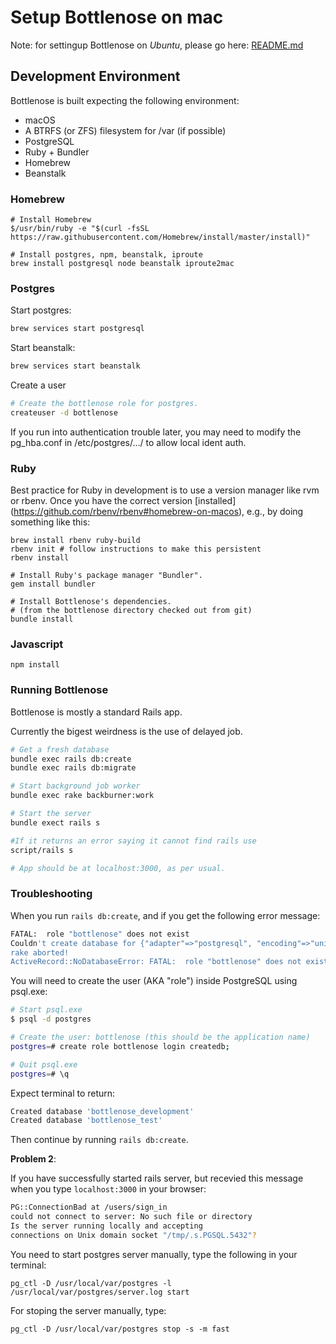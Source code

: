 # Setup Bottlenose on mac

Note: for settingup Bottlenose on *Ubuntu*, please go here: [README.md](https://github.com/CodeGrade/bottlenose/blob/master/README.md)

## Development Environment

Bottlenose is built expecting the following environment:

  * macOS
  * A BTRFS (or ZFS) filesystem for /var (if possible)
  * PostgreSQL
  * Ruby + Bundler
  * Homebrew
  * Beanstalk
  
### Homebrew

```	
# Install Homebrew
$/usr/bin/ruby -e "$(curl -fsSL https://raw.githubusercontent.com/Homebrew/install/master/install)"

# Install postgres, npm, beanstalk, iproute
brew install postgresql node beanstalk iproute2mac
```

### Postgres

Start postgres:

```sh
brew services start postgresql
```

Start beanstalk:

```sh
brew services start beanstalk
```


Create a user

```sh
# Create the bottlenose role for postgres.
createuser -d bottlenose
```

If you run into authentication trouble later, you may need to modify
the pg_hba.conf in /etc/postgres/.../ to allow local ident auth.

### Ruby

Best practice for Ruby in development is to use a version manager like rvm or rbenv. Once you have the correct version [installed] (https://github.com/rbenv/rbenv#homebrew-on-macos), e.g., by doing something like this:

```
brew install rbenv ruby-build
rbenv init # follow instructions to make this persistent
rbenv install
```


```
# Install Ruby's package manager "Bundler".
gem install bundler

# Install Bottlenose's dependencies.
# (from the bottlenose directory checked out from git)
bundle install
```

### Javascript

```
npm install
```
 
### Running Bottlenose

Bottlenose is mostly a standard Rails app.

Currently the bigest weirdness is the use of delayed job.

```sh
# Get a fresh database
bundle exec rails db:create
bundle exec rails db:migrate

# Start background job worker
bundle exec rake backburner:work

# Start the server
bundle exect rails s

#If it returns an error saying it cannot find rails use
script/rails s

# App should be at localhost:3000, as per usual.
```

### Troubleshooting

When you run `rails db:create`, and if you get the following error message:

```sh
FATAL:  role "bottlenose" does not exist
Couldn't create database for {"adapter"=>"postgresql", "encoding"=>"unicode", "database"=>"bottlenose_development", "pool"=>5, "username"=>"bottlenose", "password"=>nil}
rake aborted!
ActiveRecord::NoDatabaseError: FATAL:  role "bottlenose" does not exist
```

You will need to create the user (AKA "role") inside PostgreSQL using psql.exe:

```sh
# Start psql.exe
$ psql -d postgres

# Create the user: bottlenose (this should be the application name)
postgres=# create role bottlenose login createdb;

# Quit psql.exe
postgres=# \q
```

Expect terminal to return:

```sh
Created database 'bottlenose_development'
Created database 'bottlenose_test'
```

Then continue by running `rails db:create`.



**Problem 2**:

If you have successfully started rails server, but recevied this message when you type `localhost:3000` in your browser:

```sh
PG::ConnectionBad at /users/sign_in
could not connect to server: No such file or directory
Is the server running locally and accepting
connections on Unix domain socket "/tmp/.s.PGSQL.5432"?
```

You need to start postgres server manually, type the following in your terminal:

```
pg_ctl -D /usr/local/var/postgres -l /usr/local/var/postgres/server.log start

```

For stoping the server manually, type:

```
pg_ctl -D /usr/local/var/postgres stop -s -m fast

```


